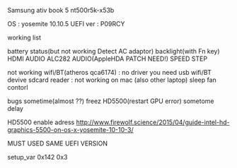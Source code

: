 Samsung ativ book 5 nt500r5k-x53b

OS : yosemite 10.10.5
UEFI ver : P09RCY



working list

battery status(but not working Detect AC adaptor)
backlight(with Fn key)
HDMI AUDIO
ALC282 AUDIO(AppleHDA PATCH NEED!)
SPEED STEP

not working
wifi/BT(atheros qca6174) : no driver
you need usb wifi/BT devive
sdcard reader : not working on mac (also other laptop)
sleep
fan contorl

bugs
sometime(almost ??) freez HD5500(restart GPU error)
sometome delay

HD5500 enable adress
http://www.firewolf.science/2015/04/guide-intel-hd-graphics-5500-on-os-x-yosemite-10-10-3/

MUST USED SAME UEFI VERSION

setup_var 0x142 0x3